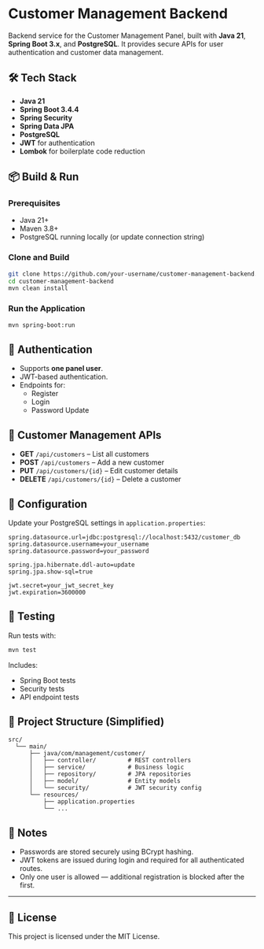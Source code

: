 # Customer Management Backend

Backend service for the Customer Management Panel, built with **Java 21**, **Spring Boot 3.x**, and **PostgreSQL**. It provides secure APIs for user authentication and customer data management.

## 🛠️ Tech Stack

- **Java 21**
- **Spring Boot 3.4.4**
- **Spring Security**
- **Spring Data JPA**
- **PostgreSQL**
- **JWT** for authentication
- **Lombok** for boilerplate code reduction

## 📦 Build & Run

### Prerequisites

- Java 21+
- Maven 3.8+
- PostgreSQL running locally (or update connection string)

### Clone and Build

```bash
git clone https://github.com/your-username/customer-management-backend.git
cd customer-management-backend
mvn clean install
```

### Run the Application

```bash
mvn spring-boot:run
```

## 🔐 Authentication

- Supports **one panel user**.
- JWT-based authentication.
- Endpoints for:
  - Register
  - Login
  - Password Update

## 👥 Customer Management APIs

- **GET** `/api/customers` – List all customers
- **POST** `/api/customers` – Add a new customer
- **PUT** `/api/customers/{id}` – Edit customer details
- **DELETE** `/api/customers/{id}` – Delete a customer

## 🔧 Configuration

Update your PostgreSQL settings in `application.properties`:

```properties
spring.datasource.url=jdbc:postgresql://localhost:5432/customer_db
spring.datasource.username=your_username
spring.datasource.password=your_password

spring.jpa.hibernate.ddl-auto=update
spring.jpa.show-sql=true

jwt.secret=your_jwt_secret_key
jwt.expiration=3600000
```

## 🧪 Testing

Run tests with:

```bash
mvn test
```

Includes:

- Spring Boot tests
- Security tests
- API endpoint tests

## 📁 Project Structure (Simplified)

```
src/
  └── main/
      ├── java/com/management/customer/
      │   ├── controller/         # REST controllers
      │   ├── service/            # Business logic
      │   ├── repository/         # JPA repositories
      │   ├── model/              # Entity models
      │   └── security/           # JWT security config
      └── resources/
          ├── application.properties
          └── ...
```

## 📌 Notes

- Passwords are stored securely using BCrypt hashing.
- JWT tokens are issued during login and required for all authenticated routes.
- Only one user is allowed — additional registration is blocked after the first.

---

## 📄 License

This project is licensed under the MIT License.
